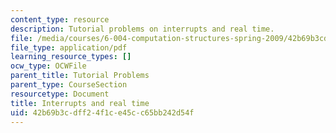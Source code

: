 ```yaml
---
content_type: resource
description: Tutorial problems on interrupts and real time.
file: /media/courses/6-004-computation-structures-spring-2009/42b69b3cdff24f1ce45cc65bb242d54f_MIT6_004s09_tutor19.pdf
file_type: application/pdf
learning_resource_types: []
ocw_type: OCWFile
parent_title: Tutorial Problems
parent_type: CourseSection
resourcetype: Document
title: Interrupts and real time
uid: 42b69b3c-dff2-4f1c-e45c-c65bb242d54f
---
```

